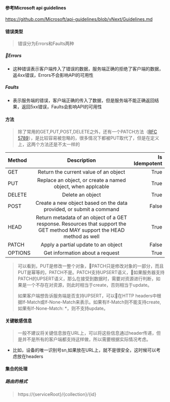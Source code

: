 #### 参考Microsoft api guidelines
https://github.com/Microsoft/api-guidelines/blob/vNext/Guidelines.md

#### 错误类型
> 错误分为Errors和Faults两种
##### Errors
* 这种错误表示客户端传入了错误的数据，服务端正确的拒绝了客户端的数据，返4xx错误，Errors不会影响API的可用性
##### Faults
* 表示服务端的错误，客户端正确的传入了数据，但是服务端不能正确返回结果，返回5xx错误，Faults会影响API的可用性

#### 方法
> 除了常用的GET,PUT,POST,DELETE之外，还有一个PATCH方法（[RFC 5789](https://tools.ietf.org/html/rfc5789)），是比较容易被忽略的，很多情况下都被PUT取代了，但是在定义上，这两个方法还是不太一样的

|Method|Description|Is Idempotent|
|:-----|:---------:|------------:|
|GET|Return the current value of an object|True|
|PUT|Replace an object, or create a named object, when applcable|True|
|DELETE|Delete an object|True|
|POST|Create a new object based on the data provided, or submit a command|False|
|HEAD|Return metadata of an object of a GET response. Resources that support the GET method MAY support the HEAD method as well|True|
|PATCH|Apply a partial update to an object|False|
|OPTIONS|Get information about a request|True|

> 可以看到，PUT是修改一整个对象，PATCH只是修改对象的一部分，而且PUT是幂等的，PATCH不是。PATCH支持UPSERT语义，如果服务器支持PATCH的UPSERT语义，那么在接受到数据时，需要对资源进行判断，如果是一个不存在对资源，则此时相当于create，否则相当于update。
>
> 如果客户端想告诉服务端是否支持UPSERT，可以在HTTP headers中根据If-Match或If-None-Match来表示。如果有If-Match则不能支持create, 如果有If-None-Match: *，则不支持update。

#### 关键敏感信息
> 一般不建议将关键信息放在URL上，可以将这些信息通过header传递，但是并不是所有的客户端都支持这样做，所以需要根据实际情况考虑。
* 比如，设备的唯一识别号sn,如果放在URL上，就不是很安全，这时候可以考虑放在headers

#### 集合的处理
##### 路由的格式
> https://{serviceRoot}/{collection}/{id}